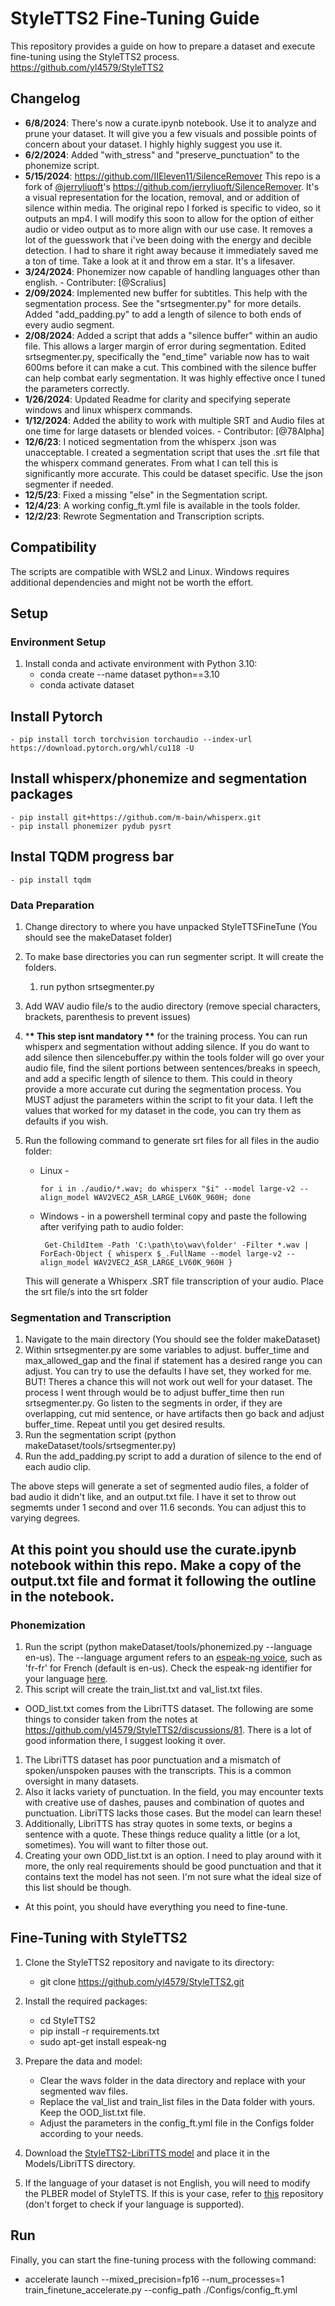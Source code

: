 # StyleTTS2 Fine-Tuning Guide

This repository provides a guide on how to prepare a dataset and execute fine-tuning using the StyleTTS2 process. https://github.com/yl4579/StyleTTS2

## Changelog

- **6/8/2024**: There's now a curate.ipynb notebook. Use it to analyze and prune your dataset. It will give you a few visuals and possible points of concern about your dataset. I highly highly suggest you use it.
- **6/2/2024**: Added "with_stress" and "preserve_punctuation" to the phonemize script.
- **5/15/2024**: https://github.com/IIEleven11/SilenceRemover This repo is a fork of [@jerryliuoft](https://github.com/jerryliuoft)'s https://github.com/jerryliuoft/SilenceRemover. It's a visual representation for the location, removal, and or addition of silence within media. The original repo I forked is specific to video, so it outputs an mp4. I will modify this soon to allow for the option of either audio or video output as to more align with our use case. It removes a lot of the guesswork that i've been doing with the energy and decible detection. I had to share it right away because it immediately saved me a ton of time. Take a look at it and throw em a star. It's a lifesaver.
- **3/24/2024**: Phonemizer now capable of handling languages other than english. - Contributer: [@Scralius]
- **2/09/2024**: Implemented new buffer for subtitles. This help with the segmentation process. See the "srtsegmenter.py" for more details. Added "add_padding.py" to add a length of silence to both ends of every audio segment.
- **2/08/2024**: Added a script that adds a "silence buffer" within an audio file. This allows a larger margin of error during segmentation. Edited srtsegmenter.py, specifically the "end_time" variable now has to wait 600ms before it can make a cut. This combined with the silence buffer can help combat early segmentation. It was highly effective once I tuned the parameters correctly.
- **1/26/2024**: Updated Readme for clarity and specifying seperate windows and linux whisperx commands.
- **1/12/2024**: Added the ability to work with multiple SRT and Audio files at one time for large datasets or blended voices. - Contributor: [@78Alpha]
- **12/6/23**: I noticed segmentation from the whisperx .json was unacceptable. I created a segmentation script that uses the .srt file that the whisperx command generates. From what I can tell this is significantly more accurate. This could be dataset specific. Use the json segmenter if needed.
- **12/5/23**: Fixed a missing "else" in the Segmentation script.
- **12/4/23**: A working config_ft.yml file is available in the tools folder.
- **12/2/23**: Rewrote Segmentation and Transcription scripts.

## Compatibility

The scripts are compatible with WSL2 and Linux. Windows requires additional dependencies and might not be worth the effort.

## Setup

### Environment Setup

1. Install conda and activate environment with Python 3.10:
   - conda create --name dataset python==3.10
   - conda activate dataset

## Install Pytorch

    - pip install torch torchvision torchaudio --index-url https://download.pytorch.org/whl/cu118 -U

## Install whisperx/phonemize and segmentation packages

    - pip install git+https://github.com/m-bain/whisperx.git
    - pip install phonemizer pydub pysrt

## Instal TQDM progress bar

    - pip install tqdm

### Data Preparation

1. Change directory to where you have unpacked StyleTTSFineTune (You should see the makeDataset folder)
2. To make base directories you can run segmenter script. It will create the folders.

   1. run python srtsegmenter.py

3. Add WAV audio file/s to the audio directory (remove special characters, brackets, parenthesis to prevent issues)
4. \***\* This step isnt mandatory \*\*** for the training process. You can run whisperx and segmentation without adding silence. If you do want to add silence then silencebuffer.py within the tools folder will go over your audio file, find the silent portions between sentences/breaks in speech, and add a specific length of silence to them. This could in theory provide a more accurate cut during the segmentation process. You MUST adjust the parameters within the script to fit your data. I left the values that worked for my dataset in the code, you can try them as defaults if you wish.
5. Run the following command to generate srt files for all files in the audio folder:

   - Linux -
     ```
     for i in ./audio/*.wav; do whisperx "$i" --model large-v2 --align_model WAV2VEC2_ASR_LARGE_LV60K_960H; done
     ```
   - Windows - in a powershell terminal copy and paste the following after verifying path to audio folder:

     ```
      Get-ChildItem -Path 'C:\path\to\wav\folder' -Filter *.wav | ForEach-Object { whisperx $_.FullName --model large-v2 --align_model WAV2VEC2_ASR_LARGE_LV60K_960H }
     ```

   This will generate a Whisperx .SRT file transcription of your audio. Place the srt file/s into the srt folder

### Segmentation and Transcription

1. Navigate to the main directory (You should see the folder makeDataset)
2. Within srtsegmenter.py are some variables to adjust. buffer_time and max_allowed_gap and the final if statement has a desired range you can adjust. You can try to use the defaults I have set, they worked for me. BUT! Theres a chance this will not work out well for your dataset. The process I went through would be to adjust buffer_time then run srtsegmenter.py. Go listen to the segments in order, if they are overlapping, cut mid sentence, or have artifacts then go back and adjust buffer_time. Repeat until you get desired results.
3. Run the segmentation script (python makeDataset/tools/srtsegmenter.py)
4. Run the add_padding.py script to add a duration of silence to the end of each audio clip.

The above steps will generate a set of segmented audio files, a folder of bad audio it didn't like, and an output.txt file. I have it set to throw out segmemts under 1 second and over 11.6 seconds. You can adjust this to varying degrees.

## At this point you should use the curate.ipynb notebook within this repo. Make a copy of the output.txt file and format it following the outline in the notebook.

### Phonemization

1. Run the script (python makeDataset/tools/phonemized.py --language en-us).
   The --language argument refers to an [espeak-ng voice](https://github.com/espeak-ng/espeak-ng/), such as 'fr-fr' for French (default is en-us).
   Check the espeak-ng identifier for your language [here](https://github.com/espeak-ng/espeak-ng/blob/master/docs/languages.md).
2. This script will create the train_list.txt and val_list.txt files.

- OOD_list.txt comes from the LibriTTS dataset. The following are some things to consider taken from the notes at https://github.com/yl4579/StyleTTS2/discussions/81. There is a lot of good information there, I suggest looking it over.

1. The LibriTTS dataset has poor punctuation and a mismatch of spoken/unspoken pauses with the transcripts. This is a common oversight in many datasets.
2. Also it lacks variety of punctuation. In the field, you may encounter texts with creative use of dashes, pauses and combination of quotes and punctuation. LibriTTS lacks those cases. But the model can learn these!
3. Additionally, LibriTTS has stray quotes in some texts, or begins a sentence with a quote. These things reduce quality a little (or a lot, sometimes). You will want to filter those out.
4. Creating your own ODD_list.txt is an option. I need to play around with it more, the only real requirements should be good punctuation and that it contains text the model has not seen. I'm not sure what the ideal size of this list should be though.

- At this point, you should have everything you need to fine-tune.

## Fine-Tuning with StyleTTS2

1. Clone the StyleTTS2 repository and navigate to its directory:

   - git clone https://github.com/yl4579/StyleTTS2.git

2. Install the required packages:

   - cd StyleTTS2
   - pip install -r requirements.txt
   - sudo apt-get install espeak-ng

3. Prepare the data and model:

   - Clear the wavs folder in the data directory and replace with your segmented wav files.
   - Replace the val_list and train_list files in the Data folder with yours. Keep the OOD_list.txt file.
   - Adjust the parameters in the config_ft.yml file in the Configs folder according to your needs.

4. Download the [StyleTTS2-LibriTTS model](https://huggingface.co/yl4579/StyleTTS2-LibriTTS) and place it in the Models/LibriTTS directory.
5. If the language of your dataset is not English, you will need to modify the PLBER model of StyleTTS. If this is your case, refer to [this](https://huggingface.co/papercup-ai/multilingual-pl-bert) repository (don't forget to check if your language is supported).

## Run

Finally, you can start the fine-tuning process with the following command:

- accelerate launch --mixed_precision=fp16 --num_processes=1 train_finetune_accelerate.py --config_path ./Configs/config_ft.yml
